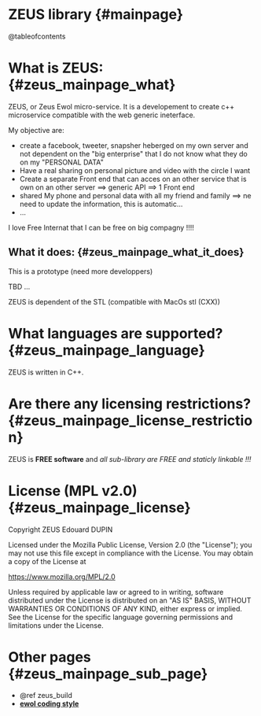 ZEUS library                                {#mainpage}
=============

@tableofcontents

What is ZEUS:                               {#zeus_mainpage_what}
==============

ZEUS, or Zeus Ewol micro-service. It is a developement to create c++ microservice compatible with the web generic ineterface.

My objective are:
  - create a facebook, tweeter, snapsher heberged on my own server and not dependent on the "big enterprise" that I do not know what they do on my "PERSONAL DATA"
  - Have a real sharing on personal picture and video with the circle I want
  - Create a separate Front end that can acces on an other service that is own on an other server ==> generic API ==> 1 Front end
  - shared My phone and personal data with all my friend and family ==> ne need to update the information, this is automatic...
  - ...

I love Free Internat that I can be free on big compagny !!!!

What it does:                               {#zeus_mainpage_what_it_does}
-------------

This is a prototype (need more developpers)

TBD ...

ZEUS is dependent of the STL (compatible with MacOs stl (CXX))


What languages are supported?                    {#zeus_mainpage_language}
=============================

ZEUS is written in C++.


Are there any licensing restrictions?            {#zeus_mainpage_license_restriction}
=====================================

ZEUS is **FREE software** and _all sub-library are FREE and staticly linkable !!!_


License (MPL v2.0)                           {#zeus_mainpage_license}
==================

Copyright ZEUS Edouard DUPIN

Licensed under the Mozilla Public License, Version 2.0 (the "License");
you may not use this file except in compliance with the License.
You may obtain a copy of the License at

<https://www.mozilla.org/MPL/2.0>

Unless required by applicable law or agreed to in writing, software
distributed under the License is distributed on an "AS IS" BASIS,
WITHOUT WARRANTIES OR CONDITIONS OF ANY KIND, either express or implied.
See the License for the specific language governing permissions and
limitations under the License.


Other pages                              {#zeus_mainpage_sub_page}
===========

  - @ref zeus_build
  - [**ewol coding style**](http://atria-soft.github.io/ewol/ewol_coding_style.html)

